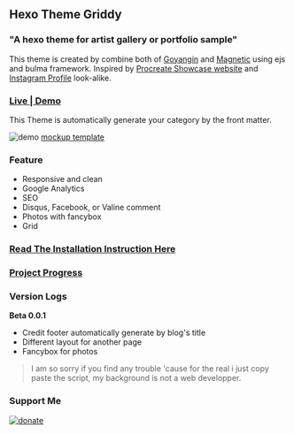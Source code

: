 ## Hexo Theme Griddy

### "A hexo theme for artist gallery or portfolio sample"

This theme is created by combine both of [Goyangin](https://github.com/g3xx/goyangin) and [Magnetic](https://github.com/klugjo/hexo-theme-magnetic) using ejs and bulma framework. Inspired by [Procreate Showcase website](https://procreate.art/showcase) and [Instagram Profile](https://www.instagram.com/kanashkova.lera/) look-alike.

### [Live | Demo](https://aflasio.netlify.com)

This Theme is automatically generate your category by the front matter.

![demo](https://cdn.statically.io/img/github.com/sira313/hexo-theme-griddy/raw/master/mockup.jpg)
[mockup template](https://www.freepik.com/free-psd/laptop-mobile-mock-up-design_1053178.htm)

### Feature
 - Responsive and clean
 - Google Analytics
 - SEO
 - Disqus, Facebook, or Valine comment
 - Photos with fancybox
 - Grid

### [Read The Installation Instruction Here](https://github.com/sira313/hexo-theme-griddy/wiki/Installation-Instruction)

### [Project Progress](https://github.com/sira313/hexo-theme-griddy/projects/1)
### Version Logs

**Beta 0.0.1**
- Credit footer automatically generate by blog's title
- Different layout for another page
- Fancybox for photos

> I am so sorry if you find any trouble 'cause for the real i just copy paste the script, my background is not a web developper.
### Support Me

[![donate](https://i.ibb.co/BKRhBpK/paypal-donate-button-high-quality-png.png)](https://paypal.me/aflasio)
